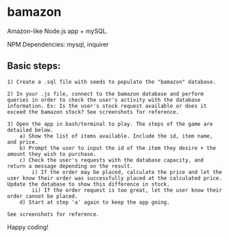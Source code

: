 # bamazon
Amazon-like Node.js app + mySQL.

NPM Dependencies: mysql, inquirer

## Basic steps:
    1) Create a .sql file with seeds to populate the "bamazon" database. 

    2) In your .js file, connect to the bamazon database and perform queries in order to check the user's activity with the database information. Ex: Is the user's stock request available or does it exceed the bamazon stock? See screenshots for reference.

    3) Open the app in bash/terminal to play. The steps of the game are detailed below.
        a) Show the list of items available. Include the id, item name, and price.
        b) Prompt the user to input the id of the item they desire + the amount they wish to purchase.
        c) Check the user's requests with the database capacity, and return a message depending on the result. 
            i) If the order may be placed, calculate the price and let the user know their order was successfully placed at the calculated price. Update the database to show this difference in stock.
            ii) If the order request is too great, let the user know their order cannot be placed. 
        d) Start at step 'a' again to keep the app going.
    
    See screenshots for reference.

Happy coding!

